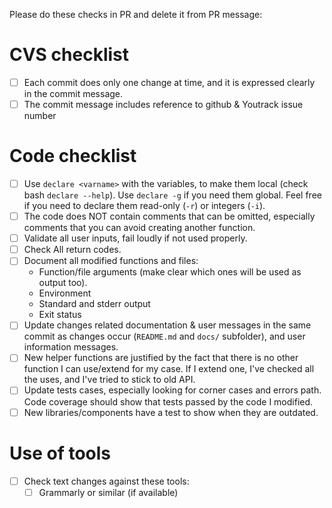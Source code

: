 ---
---

Please do these checks in PR and delete it from PR message:

# CVS checklist
- [ ] Each commit does only one change at time, and it is expressed clearly in
      the commit message.
- [ ] The commit message includes reference to github & Youtrack issue number

# Code checklist
- [ ] Use `declare <varname>` with the variables, to make them local (check
      bash `declare --help`). Use `declare -g` if you need them global. Feel
      free if you need to declare them read-only (`-r`) or integers (`-i`).
- [ ] The code does NOT contain comments that can be omitted, especially
      comments that you can avoid creating another function.
- [ ] Validate all user inputs, fail loudly if not used properly.
- [ ] Check All return codes.
- [ ] Document all modified functions and files:
  - Function/file arguments (make clear which ones will be used as output too).
  - Environment
  - Standard and stderr output
  - Exit status
- [ ] Update changes related documentation & user messages in the same commit
      as changes occur (`README.md` and `docs/` subfolder), and user information
      messages.
- [ ] New helper functions are justified by the fact that there is no other
      function I can use/extend for my case. If I extend one, I've checked all
      the uses, and I've tried to stick to old API.
- [ ] Update tests cases, especially looking for corner cases and errors path.
      Code coverage should show that tests passed by the code I modified.
- [ ] New libraries/components have a test to show when they are outdated.

# Use of tools
- [ ] Check text changes against these tools:
  - [ ] Grammarly or similar (if available)
